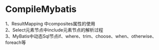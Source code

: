 # CompileMybatis
1、ResultMapping 中composites属性的使用</br>
2、Select元素节点中include元素节点的解析过程</br>
3、MyBatis中动态Sql节点if、where、trim、choose、when、otherwise、foreach等</br>
